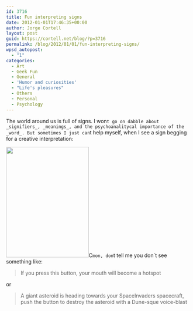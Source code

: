 ```yaml
---
id: 3716
title: Fun interpreting signs
date: 2012-01-01T17:46:35+00:00
author: Jorge Cortell
layout: post
guid: https://cortell.net/blog/?p=3716
permalink: /blog/2012/01/01/fun-interpreting-signs/
wpsd_autopost:
  - "1"
categories:
  - Art
  - Geek Fun
  - General
  - 'Humor and curiosities'
  - "Life's pleasures"
  - Others
  - Personal
  - Psychology
---
```

The world around us is full of signs. I won`t go on dabble about _signifiers_, _meanings_, and the psychoanalitycal importance of the _word_. But sometimes I just can`t help myself, when I see a sign begging for a creative interpretation:

<img class="aligncenter" title="sign" src="https://lh5.googleusercontent.com/-k13TaZts8Oo/Tvub5XYsAiI/AAAAAAAAADA/nELLLfBOJPo/h301/20111228_171722.jpg" alt="" width="226" height="301" />C`mon, don`t tell me you don`t see something like:

> If you press this button, your mouth will become a hotspot

or

> A giant asteroid is heading towards your SpaceInvaders spacecraft, push the button to destroy the asteroid with a Dune-sque voice-blast